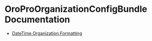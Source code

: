OroProOrganizationConfigBundle Documentation
=============================

- [DateTime Organization Formatting](./reference/datetime-organization-formatting.md)
